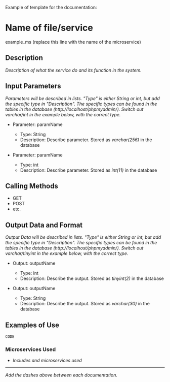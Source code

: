 Example of template for the documentation:

# Name of file/service
example_ms (replace this line with the name of the microservice)

## Description
*Description of what the service do and its function in the system.*

## Input Parameters
*Parameters will be described in lists. "Type" is either String or int, but add the specific type in "Description". The specific types can be found in the tables in the database (http://localhost/phpmyadmin/). Switch out varchar/int in the example below, with the correct type.*
- Parameter: paramName
   - Type: String
   - Description: Describe parameter. Stored as *varchar(256)* in the database

- Parameter: paramName
   - Type: int
   - Description: Describe parameter. Stored as *int(11)* in the database

## Calling Methods
- GET
- POST
- etc.

## Output Data and Format
*Output Data will be described in lists. "Type" is either String or int, but add the specific type in "Description". The specific types can be found in the tables in the database (http://localhost/phpmyadmin/). Switch out varchar/tinyint in the example below, with the correct type.*
- Output: outputName
   - Type: int
   - Description: Describe the output. Stored as *tinyint(2)* in the database

- Output: outputName
   - Type: String
   - Description: Describe the output. Stored as *varchar(30)* in the database

## Examples of Use
`CODE`

### Microservices Used
- *Includes and microservices used*

---

*Add the dashes above between each documentation.*